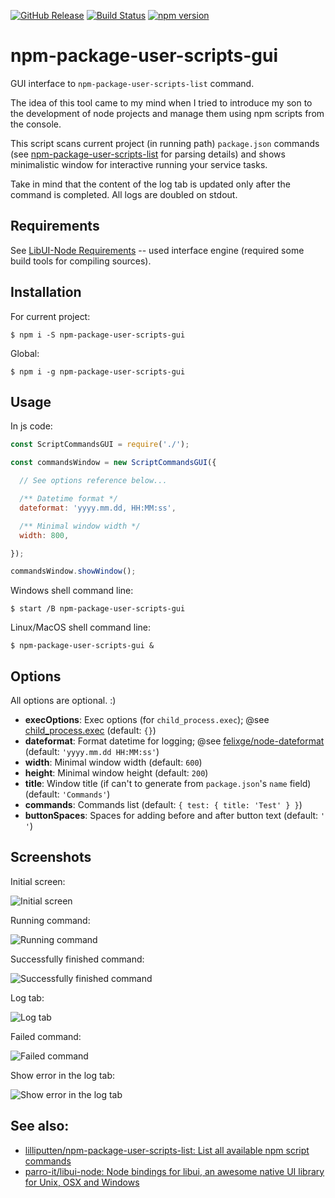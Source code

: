 [![GitHub Release](https://img.shields.io/github/release/lilliputten/npm-package-user-scripts-gui.svg)](https://github.com/lilliputten/npm-package-user-scripts-gui/releases)
[![Build Status](https://api.travis-ci.org/lilliputten/npm-package-user-scripts-gui.svg?branch=master)](https://travis-ci.org/lilliputten/npm-package-user-scripts-gui)
[![npm version](https://badge.fury.io/js/npm-package-user-scripts-gui.svg)](https://badge.fury.io/js/npm-package-user-scripts-gui)

# npm-package-user-scripts-gui

GUI interface to `npm-package-user-scripts-list` command.

The idea of this tool came to my mind when I tried to introduce my son to the
development of node projects and manage them using npm scripts from the
console.

This script scans current project (in running path) `package.json` commands (see
[npm-package-user-scripts-list](https://github.com/lilliputten/npm-package-user-scripts-list)
for parsing details) and shows minimalistic window for interactive running your
service tasks.

Take in mind that the content of the log tab is updated only after the command
is completed. All logs are doubled on stdout.

## Requirements

See [LibUI-Node
Requirements](https://github.com/parro-it/libui-node#prerequisites) -- used
interface engine (required some build tools for compiling sources).

## Installation

For current project:

```shell
$ npm i -S npm-package-user-scripts-gui
```
Global:
```shell
$ npm i -g npm-package-user-scripts-gui
```

## Usage

In js code:

```js
const ScriptCommandsGUI = require('./');

const commandsWindow = new ScriptCommandsGUI({

  // See options reference below...

  /** Datetime format */
  dateformat: 'yyyy.mm.dd, HH:MM:ss',

  /** Minimal window width */
  width: 800,

});

commandsWindow.showWindow();
```

Windows shell command line:
```shell
$ start /B npm-package-user-scripts-gui
```

Linux/MacOS shell command line:
```shell
$ npm-package-user-scripts-gui &
```

## Options

All options are optional. :)

<!-- options begin -->
<!-- generated via `scan-options.sh` at 2018.11.27 01:36:25 -->
- **execOptions**: Exec options (for `child_process.exec`); @see [child_process.exec](https://nodejs.org/api/child_process.html#child_process_child_process_exec_command_options_callback) (default: `{}`)
- **dateformat**: Format datetime for logging; @see [felixge/node-dateformat](https://github.com/felixge/node-dateformat#usage) (default: `'yyyy.mm.dd HH:MM:ss'`)
- **width**: Minimal window width (default: `600`)
- **height**: Minimal window height (default: `200`)
- **title**: Window title (if can't to generate from `package.json`'s `name` field) (default: `'Commands'`)
- **commands**: Commands list (default: `{ test: { title: 'Test' } }`)
- **buttonSpaces**: Spaces for adding before and after button text (default: `' '`)
<!-- options end -->

## Screenshots

Initial screen:

![Initial screen](screenshots/01-initial-screen.png "Initial screen")

Running command:

![Running command](screenshots/02-lint-running.png "Running command")

Successfully finished command:

![Successfully finished command](screenshots/03-lint-done.png "Successfully finished command")

Log tab:

![Log tab](screenshots/04-log-screen.png "Log tab")

Failed command:

![Failed command](screenshots/05-lint-error.png "Failed command")

Show error in the log tab:

![Show error in the log tab](screenshots/06-lint-error-log.png "Show error in the log tab")

## See also:

- [lilliputten/npm-package-user-scripts-list: List all available npm script commands](https://github.com/lilliputten/npm-package-user-scripts-list)
- [parro-it/libui-node: Node bindings for libui, an awesome native UI library for Unix, OSX and Windows](https://github.com/parro-it/libui-node)

<!--
@version 2018.11.27, 01:36
-->

